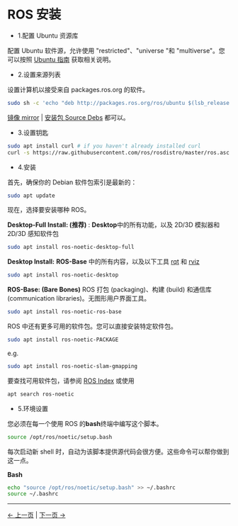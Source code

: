 # ROS 安装

- 1.配置 Ubuntu 资源库

配置 Ubuntu 软件源，允许使用 "restricted"、"universe "和 "multiverse"。您可以按照 [Ubuntu 指南](https://help.ubuntu.com/community/Repositories/Ubuntu) 获取相关说明。

- 2.设置来源列表

设置计算机以接受来自 packages.ros.org 的软件。

```bash
sudo sh -c 'echo "deb http://packages.ros.org/ros/ubuntu $(lsb_release -sc) main" > /etc/apt/sources.list.d/ros-latest.list'
```

[镜像 mirror](https://wiki.ros.org/ROS/Installation/UbuntuMirrors) | [安装包 Source Debs](https://wiki.ros.org/DebianPackageSources) 都可以。

- 3.设置钥匙

```bash
sudo apt install curl # if you haven't already installed curl
curl -s https://raw.githubusercontent.com/ros/rosdistro/master/ros.asc | sudo apt-key add -
```

- 4.安装

首先，确保你的 Debian 软件包索引是最新的：

```bash
sudo apt update
```

现在，选择要安装哪种 ROS。

**Desktop-Full Install: (推荐)** : **Desktop**中的所有功能，以及 2D/3D 模拟器和 2D/3D 感知软件包

```bash
sudo apt install ros-noetic-desktop-full
```

**Desktop Install:** **ROS-Base** 中的所有内容，以及以下工具 [rqt](http://wiki.ros.org/rqt) 和 [rviz](http://wiki.ros.org/rviz)

```bash
sudo apt install ros-noetic-desktop
```

**ROS-Base: (Bare Bones)** ROS 打包 (packaging)、构建 (build) 和通信库 (communication libraries)。无图形用户界面工具。

```bash
sudo apt install ros-noetic-ros-base
```

ROS 中还有更多可用的软件包。您可以直接安装特定软件包。

```bash
sudo apt install ros-noetic-PACKAGE
```

e.g.

```bash
sudo apt install ros-noetic-slam-gmapping
```

要查找可用软件包，请参阅 [ROS Index](https://index.ros.org/packages/page/1/time/#noetic) 或使用

```bash
apt search ros-noetic
```

- 5.环境设置

您必须在每一个使用 ROS 的**bash**终端中编写这个脚本。

```bash
source /opt/ros/noetic/setup.bash
```

每次启动新 shell 时，自动为该脚本提供源代码会很方便。这些命令可以帮你做到这一点。

**Bash**

```bash
echo "source /opt/ros/noetic/setup.bash" >> ~/.bashrc
source ~/.bashrc
```

---

[← 上一页](6.2.1-ROS_Introduction.md) | [下一页 →](6.2.3-Using_Common_ROS_Tools.md)

